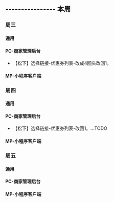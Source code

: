 ## ---------------- 本周

### 周三
#### 通用
#### PC-商家管理后台
* 【松下】选择链接-优惠券列表-改成4回头改回1。
#### MP-小程序客户端

### 周四
#### 通用
#### PC-商家管理后台
* 【松下】选择链接-优惠券列表-改回1。...TODO
#### MP-小程序客户端

### 周五
#### 通用
#### PC-商家管理后台
#### MP-小程序客户端
